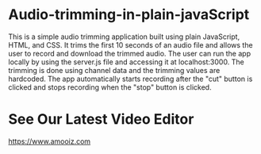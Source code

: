 # Audio-trimming-in-plain-javaScript
This is a simple audio trimming application built using plain JavaScript, HTML, and CSS. It trims the first 10 seconds of an audio file and allows the user to record and download the trimmed audio. The user can run the app locally by using the server.js file and accessing it at localhost:3000. The trimming is done using channel data and the trimming values are hardcoded. The app automatically starts recording after the "cut" button is clicked and stops recording when the "stop" button is clicked.


# See Our Latest Video Editor
https://www.amooiz.com

